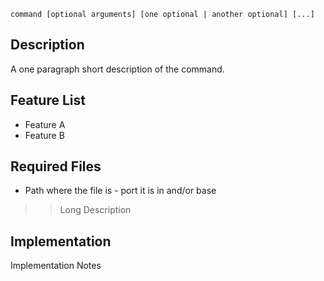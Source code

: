<a href='Hidden comment: 
type: command
author: heliocentric
name: command
programming-language: sh
svnid: $Id$
svnauthor: $Author$
svnrevision: $Revision$
'></a>

`command [optional arguments] [one optional | another optional] [...]`


## Description ##

A one paragraph short description of the command.

## Feature List ##

  * Feature A
  * Feature B

## Required Files ##

  * Path where the file is - port it is in and/or base
> > Long Description

## Implementation ##

Implementation Notes